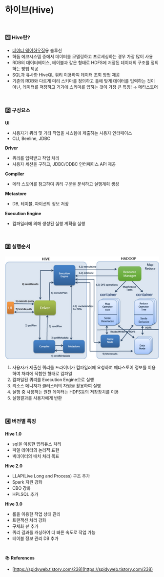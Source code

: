 # 하이브(Hive)

<br>

### 1️⃣ Hive란?

- [데이터 웨어하우징](https://bomwo.cc/posts/Datawarehouse/)용 솔루션
- 하둡 에코시스템 중에서 데이터를 모델링하고 프로세싱하는 경우 가장 많이 사용
- RDB의 데이터베이스, 테이블과 같은 형태로 HDFS에 저장된 데이터의 구조를 정의하는 방법 제공
- SQL과 유사한 HiveQL 쿼리 이용하여 데이터 조회 방법 제공
- 기존의 RDB와 다르게 미리 스키마를 정의하고 틀에 맞게 데이터를 입력하는 것이 아닌, 데이터를 저장하고 거기에 스키마를 입히는 것이 가장 큰 특징! → 메타스토어

<br>

### 2️⃣ 구성요소

**UI**

- 사용자가 쿼리 및 기타 작업을 시스템에 제출하는 사용자 인터페이스
- CLI, Beeline, JDBC

**Driver**

- 쿼리를 입력받고 작업 처리
- 사용자 세션을 구하고, JDBC/ODBC 인터페이스 API 제공

**Compiler**

- 메타 스토어를 참고하여 쿼리 구문을 분석하고 실행계획 생성

**Metastore**

- DB, 테이블, 파이션의 정보 저장

**Execution Engine**

- 컴파일러에 의해 생성된 실행 계획을 실행

<br>

### 3️⃣ 실행순서

![Untitled](./img/하이브(Hive)/Untitled.png)

1. 사용자가 제출한 쿼리를 드라이버가 컴파일러에 요청하여 메타스토어 정보를 이용하여 처리에 적합한 형태로 컴파일
2. 컴파일된 쿼리를 Execution Engine으로 실행
3. 리소스 메니저가 클러스터의 자원을 활용하여 실행
4. 실행 중 사용하는 원천 데이터는 HDFS등의 저장장치를 이용
5. 실행결과를 사용자에게 반환

<br>

### 4️⃣ 버**전별 특징**

**Hive 1.0**

- sql을 이용한 맵리듀스 처리
- 파일 데이터의 논리적 표현
- 빅데이터의 배치 처리 목표

**Hive 2.0**

- LLAP(Live Long and Process) 구조 추가
- Spark 지원 강화
- CBO 강화
- HPLSQL 추가

**Hive 3.0**

- 롤을 이용한 작업 상태 관리
- 트랜잭션 처리 강화
- 구체화 뷰 추가
- 쿼리 결과를 캐싱하여 더 빠른 속도로 작업 가능
- 테이블 정보 관리 DB 추가

<br>

📚 **References**

- [https://spidyweb.tistory.com/238](https://spidyweb.tistory.com/238)
